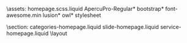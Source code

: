 \assets:
homepage.scss.liquid
ApercuPro-Regular*
bootstrap*
font-awesome.min
lusion*
owl*
stylesheet

\section:
categories-homepage.liquid
slide-homepage.liquid
service-homepage.liquid
\layout

  <link href="https://cdnjs.cloudflare.com/ajax/libs/font-awesome/4.7.0/css/font-awesome.min.css" rel="stylesheet">
  <link href="{{ 'stylesheet.css' | asset_url }}" rel="stylesheet" type="text/css"/>
  <link rel="stylesheet" href="{{ 'bootstrap.min.css' | asset_url }}" type="text/css">
  <link rel="stylesheet" href="{{ 'owl.carousel.css' | asset_url }}" type="text/css">
  <link rel="stylesheet" href="{{ 'owl.theme.default.css' | asset_url }}" type="text/css">
  <link type="text/css" href="{{ 'homepage.scss.css' | asset_url }}" rel="stylesheet">
  <script src="https://code.jquery.com/jquery-3.4.1.js" integrity="sha256-WpOohJOqMqqyKL9FccASB9O0KwACQJpFTUBLTYOVvVU=" crossorigin="anonymous"></script>
  <script src="//cdn.jsdelivr.net/npm/slick-carousel@1.8.1/slick/slick.min.js"></script>
  <script src="{{ 'bootstrap.js' | asset_url }}"></script>
  <script src="{{ 'bootstrap.min.js' | asset_url }}"></script>
  <script src="{{ 'owl.carousel.js' | asset_url }}"></script>
  <script src=" {{ 'owl.carousel.min.js' | asset_url }}"></script>
  
  
